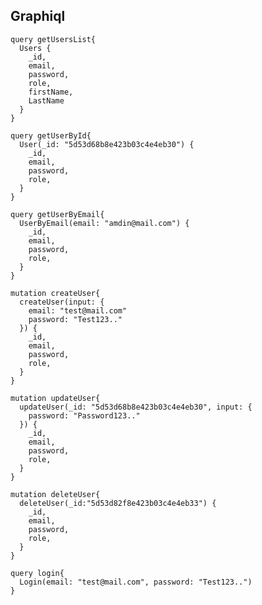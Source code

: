 ## Graphiql

    query getUsersList{
      Users {
        _id,
        email,
        password,
        role,
        firstName,
        LastName
      }
    }

    query getUserById{
      User(_id: "5d53d68b8e423b03c4e4eb30") {
        _id,
        email,
        password,
        role,
      }
    }

    query getUserByEmail{
      UserByEmail(email: "amdin@mail.com") {
        _id,
        email,
        password,
        role,
      }
    }

    mutation createUser{
      createUser(input: {
        email: "test@mail.com"
        password: "Test123.."
      }) {
        _id,
        email,
        password,
        role,
      }
    }

    mutation updateUser{
      updateUser(_id: "5d53d68b8e423b03c4e4eb30", input: {
        password: "Password123.."
      }) {
        _id,
        email,
        password,
        role,
      }
    }

    mutation deleteUser{
      deleteUser(_id:"5d53d82f8e423b03c4e4eb33") {
        _id,
        email,
        password,
        role,
      }
    }

    query login{
      Login(email: "test@mail.com", password: "Test123..")
    }
